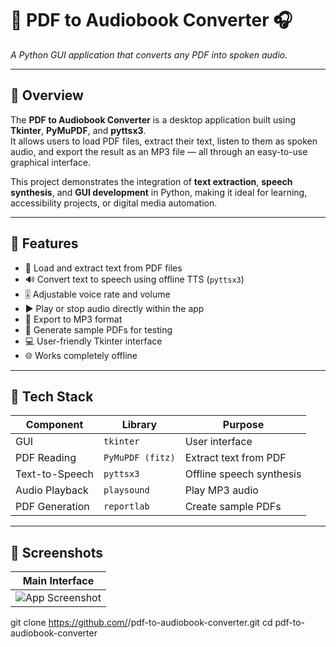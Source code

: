 # 📖 PDF to Audiobook Converter 🎧
*A Python GUI application that converts any PDF into spoken audio.*

---

## 🧩 Overview
The **PDF to Audiobook Converter** is a desktop application built using **Tkinter**, **PyMuPDF**, and **pyttsx3**.  
It allows users to load PDF files, extract their text, listen to them as spoken audio, and export the result as an MP3 file — all through an easy-to-use graphical interface.

This project demonstrates the integration of **text extraction**, **speech synthesis**, and **GUI development** in Python, making it ideal for learning, accessibility projects, or digital media automation.

---

## 🚀 Features
- 📂 Load and extract text from PDF files  
- 🔊 Convert text to speech using offline TTS (`pyttsx3`)  
- 🎚️ Adjustable voice rate and volume  
- ▶️ Play or stop audio directly within the app  
- 💾 Export to MP3 format  
- 📝 Generate sample PDFs for testing  
- 💻 User-friendly Tkinter interface  
- 🌐 Works completely offline  

---

## 🧰 Tech Stack

| Component | Library | Purpose |
|------------|----------|----------|
| GUI | `tkinter` | User interface |
| PDF Reading | `PyMuPDF (fitz)` | Extract text from PDF |
| Text-to-Speech | `pyttsx3` | Offline speech synthesis |
| Audio Playback | `playsound` | Play MP3 audio |
| PDF Generation | `reportlab` | Create sample PDFs |

---

## 📸 Screenshots

| Main Interface |
|----------------|
| ![App Screenshot](C:\Users\LENOVO\OneDrive\Desktop\miranda\b.png) |
git clone https://github.com/<your-username>/pdf-to-audiobook-converter.git
cd pdf-to-audiobook-converter
